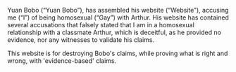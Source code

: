 Yuan Bobo (“Yuan Bobo”), has assembled his website (“Website”), accusing me (“I”) of being homosexual (“Gay”) with Arthur.
His website has contained several accusations that falsely stated that I am in a homosexual relationship with a classmate Arthur, which is deceitful, as he provided no evidence, nor any witnesses to validate his claims.

This website is for destroying Bobo's claims, while proving what is right and wrong, with 'evidence-based' claims.
